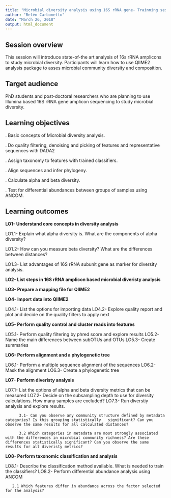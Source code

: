 ```yaml
---
title: "Microbial diversity analysis using 16S rRNA gene- Trainning session with QIIME2"
author: "Belén Carbonetto"
date: "March 26, 2018"
output: html_document
---
```

## Session overview

This session will introduce state-of-the art analysis of 16s rRNA amplicons to study microbial diversity. Participants will learn how to use QIIME2 analysis package to asses microbial community diversity and composition.

## Target audience

PhD students and post-doctoral researchers who are planning to use Illumina based 16S rRNA gene amplicon sequencing to study microbial diversity.

## Learning objectives

. Basic concepts of Microbial diversity analysis.

. Do quality filtering, denoising and picking of features and representative sequences with DADA2

. Assign taxonomy to features with trained classifiers.

. Align sequences and infer phylogeny.

. Calculate alpha and beta diversity.

. Test for differential abundances between groups of samples using ANCOM.

## Learning outcomes

**LO1- Understand core concepts in diversity analysis**
 
 LO1.1- Explain what alpha diversity is. What are the components of alpha diversity?
   
 LO1.2- How can you measure beta diversity? What are the differences between distances?
 
 LO1.3- List advantages of 16S rRNA subunit gene as marker for diversity analysis.
 
**LO2- List steps in 16S rRNA amplicon based microbial diveristy analysis**

**LO3- Prepare a mapping file for QIIME2**

**LO4- Import data into QIIME2**

 LO4.1- List the options for importing data
 LO4.2- Explore quality report and plot and decide on the quality filters to apply next

**LO5- Perform quality control and cluster reads into features**

 LO5.1- Perform quality filtering by phred score and explore results
 LO5.2- Name the main differences between subOTUs and OTUs
 LO5.3- Create summaries
 
**LO6- Perform alignment and a phylogenetic tree**

 LO6.1- Perform a multiple sequence alignment of the sequences
 LO6.2- Mask the alignment
 LO6.3- Create a phylogenetic tree
 
**LO7- Perform diveristy analysis**

 LO7.1- List the options of alpha and beta diversity metrics that can be measured
 LO7.2- Decide on the subsampling depth to use for diversity calculations. How many samples are excluded?
 LO7.3- Run diverstiy analysis and explore results. 
 
          3.1- Can you observe any community structure defined by metadata categories? Is this grouping statistically   significant? Can you observe the same results for all calculated distances?
          
          3.2 Which categories in metadata are most strongly associated with the differences in microbial community richness? Are these differences statistically significant? Can you observe the same results for all diveristy metrics?
          
                  
**LO8- Perform taxonomic classification and analysis**

LO8.1- Describe the classification method available. What is needed to train the classifiers?
LO8.2- Perform differential abundance analysis using ANCOM

       2.1 Which features differ in abundance across the factor selected for the analysis?
